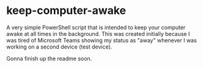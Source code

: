 # keep-computer-awake

A very simple PowerShell script that is intended to keep your computer awake at all times in the background. This was created initially because I was tired of Microsoft Teams showing my status as "away" whenever I was working on a second device (test device).

Gonna finish up the readme soon.
